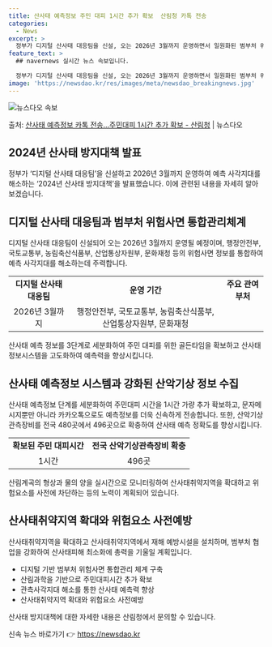 ```yaml
---
title: 산사태 예측정보 주민 대피 1시간 추가 확보  산림청 카톡 전송
categories:
  - News
excerpt: >
  정부가 디지털 산사태 대응팀을 신설, 오는 2026년 3월까지 운영하면서 일원화된 범부처 위험사면 통합관리체…
feature_text: >
  ## navernews 실시간 뉴스 속보입니다.

  정부가 디지털 산사태 대응팀을 신설, 오는 2026년 3월까지 운영하면서 일원화된 범부처 위험사면 통합관리체…
image: 'https://newsdao.kr/res/images/meta/newsdao_breakingnews.jpg'
---
```


![뉴스다오 속보](https://newsdao.kr/res/images/meta/newsdao_breakingnews.jpg)

<p>출처: <a href="https://newsdao.kr/3811" rel="dofollow">산사태 예측정보 카톡 전송…주민대피 1시간 추가 확보 - 산림청</a> | 뉴스다오</p>

<h2 data-ke-size="size26">2024년 산사태 방지대책 발표</h2>
<p data-ke-size="size16">정부가 ‘디지털 산사태 대응팀’을 신설하고 2026년 3월까지 운영하여 예측 사각지대를 해소하는 ‘2024년 산사태 방지대책’을 발표했습니다. 이에 관련된 내용을 자세히 알아보겠습니다.</p>

<h2 data-ke-size="size24">디지털 산사태 대응팀과 범부처 위험사면 통합관리체계</h2>
<p data-ke-size="size16">디지털 산사태 대응팀이 신설되어 오는 2026년 3월까지 운영될 예정이며, 행정안전부, 국토교통부, 농림축산식품부, 산업통상자원부, 문화재청 등의 위험사면 정보를 통합하여 예측 사각지대를 해소하는데 주력합니다.</p>

<table>
	<tr>
		<td style="text-align: center; height: 17px;"><b>디지털 산사태 대응팀 </b></td>
		<td style="text-align: center; height: 17px;"><b>운영 기간</b></td>
		<td style="text-align: center; height: 17px;"><b>주요 관여 부처</b></td>
	</tr>
	<tr>
		<td style="text-align: center; height: 17px;">2026년 3월까지</td>
		<td style="text-align: center; height: 17px;">행정안전부, 국토교통부, 농림축산식품부, 산업통상자원부, 문화재청</td>
	</tr>
</table>
<p data-ke-size="size16">산사태 예측 정보를 3단계로 세분화하여 주민 대피를 위한 골든타임을 확보하고 산사태 정보시스템을 고도화하여 예측력을 향상시킵니다.</p>

<h2 data-ke-size="size24">산사태 예측정보 시스템과 강화된 산악기상 정보 수집</h2>
<p data-ke-size="size16">산사태 예측정보 단계를 세분화하여 주민대피 시간을 1시간 가량 추가 확보하고, 문자메시지뿐만 아니라 카카오톡으로도 예측정보를 더욱 신속하게 전송합니다. 또한, 산악기상관측장비를 전국 480곳에서 496곳으로 확충하여 산사태 예측 정확도를 향상시킵니다.</p>


<table>
	<tr>
		<td style="text-align: center; height: 17px;"><b>확보된 주민 대피시간</b></td>
		<td style="text-align: center; height: 17px;"><b>전국 산악기상관측장비 확충</b></td>
	</tr>
	<tr>
		<td style="text-align: center; height: 17px;">1시간</td>
		<td style="text-align: center; height: 17px;">496곳</td>
	</tr>
</table>
<p data-ke-size="size16">산림계곡의 형상과 물의 양을 실시간으로 모니터링하여 산사태취약지역을 확대하고 위험요소를 사전에 차단하는 등의 노력이 계획되어 있습니다.</p>

<h2 data-ke-size="size24">산사태취약지역 확대와 위험요소 사전예방</h2>
<p data-ke-size="size16">산사태취약지역을 확대하고 산사태취약지역에서 재해 예방시설을 설치하며, 범부처 협업을 강화하여 산사태피해 최소화에 총력을 기울일 계획입니다.</p>

<ul>
	<li>디지털 기반 범부처 위험사면 통합관리 체계 구축</li>
	<li>산림과학을 기반으로 주민대피시간 추가 확보</li>
	<li>관측사각지대 해소를 통한 산사태 예측력 향상</li>
	<li>산사태취약지역 확대와 위험요소 사전예방</li>
</ul>
<p data-ke-size="size16">산사태 방지대책에 대한 자세한 내용은 산림청에서 문의할 수 있습니다.</p> 

신속 뉴스 바로가기 👉 <a href="https://newsdao.kr" rel="dofollow">https://newsdao.kr</a>


